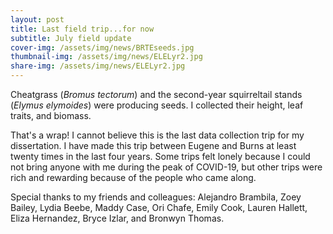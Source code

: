 ```yaml
---
layout: post
title: Last field trip...for now
subtitle: July field update
cover-img: /assets/img/news/BRTEseeds.jpg
thumbnail-img: /assets/img/news/ELELyr2.jpg
share-img: /assets/img/news/ELELyr2.jpg
---
```


Cheatgrass (*Bromus tectorum*) and the second-year squirreltail stands (*Elymus elymoides*) were producing seeds. I collected their height, leaf traits, and biomass.

That's a wrap! I cannot believe this is the last data collection trip for my dissertation. I have made this trip between Eugene and Burns at least twenty times in the last four years. Some trips felt lonely because I could not bring anyone with me during the peak of COVID-19, but other trips were rich and rewarding because of the people who came along. 

Special thanks to my friends and colleagues: Alejandro Brambila, Zoey Bailey, Lydia Beebe, Maddy Case, Ori Chafe, Emily Cook, Lauren Hallett, Eliza Hernandez, Bryce Izlar, and Bronwyn Thomas. 

